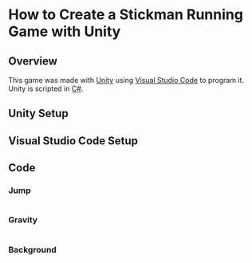 # How to Create a Stickman Running Game with Unity
## Overview
This game was made with [Unity](https://unity.com) using [Visual Studio Code](https://code.visualstudio.com/) to program it. Unity is scripted in [C#](https://unity.com/how-to/programming-unity).
## Unity Setup

## Visual Studio Code Setup

## Code

### Jump 
```
```
### Gravity
```
```
### Background
```
```
